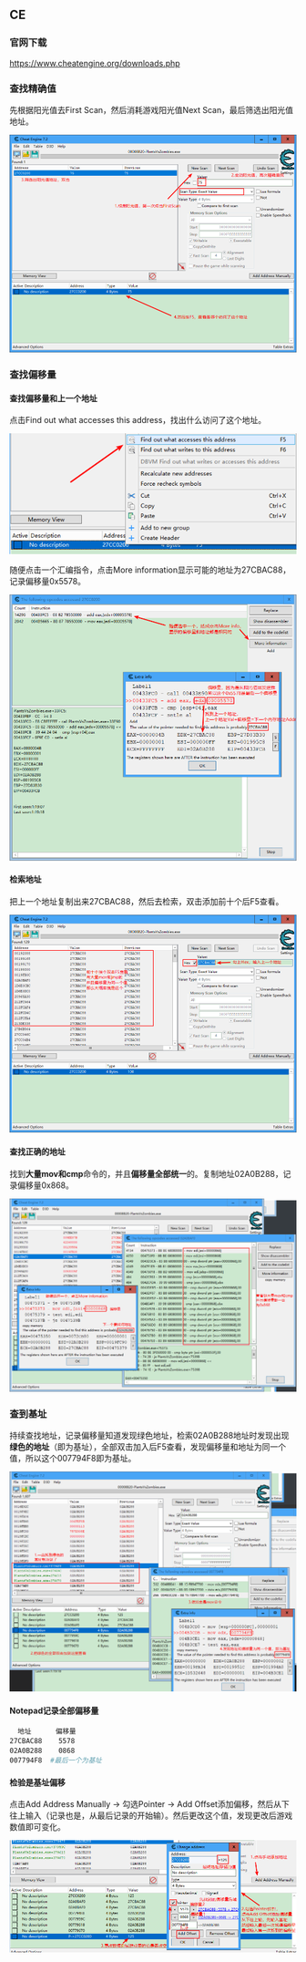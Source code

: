 ## CE

### 官网下载

https://www.cheatengine.org/downloads.php

### 查找精确值

先根据阳光值去First Scan，然后消耗游戏阳光值Next Scan，最后筛选出阳光值地址。

![Snipaste_2021-03-22_01-15-22](./images/Snipaste_2021-03-22_01-15-22.png)

### 查找偏移量

#### 查找偏移量和上一个地址

点击Find out what accesses this address，找出什么访问了这个地址。

![Snipaste_2021-03-22_01-15-22](./images/Snipaste_2021-03-22_01-18-02.png)

随便点击一个汇编指令，点击More information显示可能的地址为27CBAC88，记录偏移量0x5578。

![Snipaste_2021-03-22_01-15-22](./images/Snipaste_2021-03-22_01-25-48.png)

#### 检索地址

把上一个地址复制出来27CBAC88，然后去检索，双击添加前十个后F5查看。

![Snipaste_2021-03-22_01-15-22](./images/Snipaste_2021-03-22_01-33-08.png)

#### 查找正确的地址

找到**大量mov和cmp**命令的，并且**偏移量全部统一**的。复制地址02A0B288，记录偏移量0x868。

![Snipaste_2021-03-22_01-15-22](./images/Snipaste_2021-03-22_01-41-47.png)

### 查到基址

持续查找地址，记录偏移量知道发现绿色地址，检索02A0B288地址时发现出现**绿色的地址**（即为基址），全部双击加入后F5查看，发现偏移量和地址为同一个值，所以这个007794F8即为基址。

![Snipaste_2021-03-22_01-15-22](./images/Snipaste_2021-03-22_01-50-43.png)

#### Notepad记录全部偏移量

```bash
  地址      偏移量
27CBAC88    5578
02A0B288    0868
007794F8  #最后一个为基址
```

#### 检验是基址偏移

点击Add Address Manually -> 勾选Pointer -> Add Offset添加偏移，然后从下往上输入（记录也是，从最后记录的开始输）。然后更改这个值，发现更改后游戏数值即可变化。

![Snipaste_2021-03-22_01-15-22](./images/Snipaste_2021-03-22_02-00-02.png)

